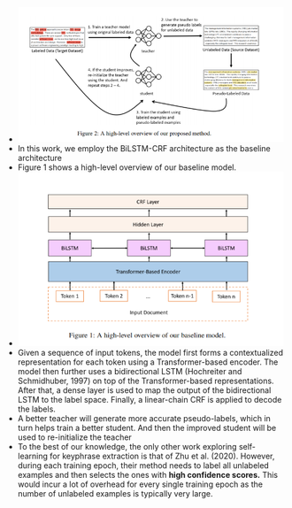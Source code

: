 - ![image.png](../assets/image_1654764914838_0.png)
- In this work, we employ the BiLSTM-CRF architecture as the baseline architecture
- Figure 1 shows a high-level overview of our baseline model.
- ![image.png](../assets/image_1654765131219_0.png)
- Given a sequence of input tokens, the model first forms a contextualized representation for each token using a Transformer-based encoder. The model then further uses a bidirectional LSTM (Hochreiter and Schmidhuber, 1997) on top of the Transformer-based representations. After that, a dense layer is used to map the output of the bidirectional LSTM to the label space. Finally, a linear-chain CRF is applied to decode the labels.
- A better teacher will generate more accurate pseudo-labels, which in turn helps train a better student. And then the improved student will be used to re-initialize the teacher
- To the best of our knowledge, the only other work exploring self-learning for keyphrase extraction is that of Zhu et al. (2020). However, during each training epoch, their method needs to label all unlabeled examples and then selects the ones with **high confidence scores.** This would incur a lot of overhead for every single training epoch as the number of unlabeled examples is typically very large.